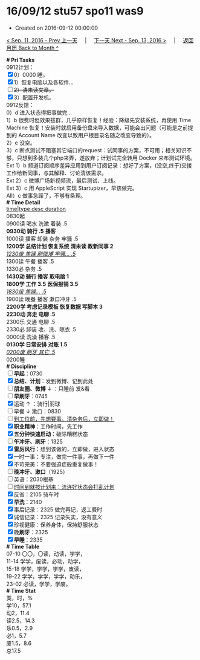 # 16/09/12 stu57 spo11 was9

- Created on 2016-09-12 00:00:00

[< Sep. 11, 2016 - Prev 上一天](_archived/lifelogs/2016/09/d11.md) &nbsp; &nbsp; | &nbsp; &nbsp; [下一天 Next - Sep. 13, 2016 >](_archived/lifelogs/2016/09/d13.md) &nbsp; &nbsp; |  &nbsp; &nbsp; [返回月历 Back to Month ^](_archived/lifelogs/2016/09/index.md)
<br/><div><b># Pri Tasks</b></div><div>0912计划：</div><div><input checked="true" type="checkbox"/>0）0000 睡。</div><div><input checked="true" type="checkbox"/>1）恢复电脑以及各软件…</div><div><s><input type="checkbox"/></s><s>2）清未读文章。</s></div><div><input checked="true" type="checkbox"/>3）配置开发机。</div><div>0912反馈：</div><div>0）d 进入状态得把事做完…</div><div>1）b 很费时但效果拔群，几乎原样恢复！经验：降级先安装系统，再使用 Time Machine 恢复！安装时就启用备份盘来导入数据，可能会出问题（可能是之前提到的 Account Name 改变以致用户根目录名随之改变导致的）。</div><div>2）e 没空。</div><div>3）c 断点测试不阻塞其它端口的request：试同事的方案，不可用；相关知识不够，只想到多装几个php来弄，遂放弃；计划试完全转用 Docker 来布测试环境。</div><div>Ext 1）b 频道订阅顺序差异应用到用户订阅记录：想好了方案，(没空,终于)交接工作给新同事，与其解释、讨论清该需求。</div><div>Ext 2）c 微博广场新视频流，最后测试、上线。</div><div>Ext 3）c 用 AppleScript 实现 Startupizer，早该做完。</div><div>All）c 做事急躁了，不够有条理。</div><div><b># Time Detail</b></div><div><u>time|type desc duration</u></div><div>0830起</div><div>0900读 喝水 洗漱 着装 .5</div><div><b>0930动 骑行 .5</b> <b>播客</b></div><div>1000读 播客 卸装 杂务 牢骚 .5</div><div><b>1200学 总结计划 恢复系统 清未读 教新同事 2</b></div><div><u><i>1230废 焦躁 刷微博 牢骚… .5</i></u></div><div>1300读 午餐 播客 .5</div><div>1330必 杂务 .5</div><div><b>1430动 骑行 播客 取电脑 1</b></div><div><b>1800学 工作 3.5</b> <b>医保报销 3.5</b></div><div><u><i>1830废 焦躁… .5</i></u></div><div>1900读 晚餐 播客 漱口冲牙 .5</div><div><b>2200学 考虑记录模板 恢复数据 写脚本 3</b></div><div><b>2230动 奔走 电聊 .5</b></div><div>2300乐 交通 电聊 .5</div><div>2330必 卸装 收、洗、晾衣 .5</div><div>0000读 洗澡 播客 .5</div><div><b>0130学 日常安排 对账 1.5</b></div><div><u><i>0200废 刷牙 其它 .5</i></u></div><div>0200睡</div><div><b># Discipline</b></div><div><b><input type="checkbox"/></b><b>早起：</b>0730</div><div><input checked="true" type="checkbox"/><b>总结、计划</b>：发到微博、记到此处</div><div><b><input type="checkbox"/></b><b>朋友圈、微博</b> ↓ ：只睡前 发&amp;看</div><div><input type="checkbox"/><b>早刷牙</b>：0745</div><div><input checked="true" type="checkbox"/>运动 ↑ ：骑行|羽球</div><div><input type="checkbox"/>早餐 ↓ 漱口：0830</div><div><input type="checkbox"/><u>到工位前，先想要事。清杂务后，立即做！</u></div><div><input checked="true" type="checkbox"/><b>职业精神</b>：工作时间，先工作</div><div><input checked="true" type="checkbox"/><b>五分钟快速启动</b>：破除糟糕状态</div><div><input type="checkbox"/><b>午冲牙、刷牙</b>：1325</div><div><input checked="true" type="checkbox"/><b>雷厉风行</b>：想到该做的，立即做，进入状态</div><div><input checked="true" type="checkbox"/>一时一事：专注，做完一件事，再做下一件</div><div><input checked="true" type="checkbox"/>不苛完美：不要强迫症般重复做事！</div><div><b><input type="checkbox"/></b><b>晚冲牙、漱口</b>（1925）</div><div><input type="checkbox"/>英语：2030根基</div><div><u><input type="checkbox"/></u><u>时间到就按计划来；流连好状态会打乱计划</u></div><div><input checked="true" type="checkbox"/>反省：2105 骑车时</div><div><input checked="true" type="checkbox"/><b>早洗</b>：2140</div><div><input checked="true" type="checkbox"/>事后记录：2325 做完再记，返工费时</div><div><input checked="true" type="checkbox"/>诚信记录：2325 记录失实，没有意义</div><div><input checked="true" type="checkbox"/>珍视健康：保养身体，保持舒服状态</div><div><input checked="true" type="checkbox"/>晚<b>刷牙</b>：2325</div><div><input checked="true" type="checkbox"/><b>早睡</b>：2335</div><div><b># Time Table</b></div><div>07-10 〇〇，〇读，动读，学学，</div><div>11-14 学学，废读，必动，动学，</div><div>15-18 学学，学学，学学，废读，</div><div>19-22 学学，学学，学学，动乐，</div><div>23-02 必读，学学，学废。</div><div><b># Time Stat</b></div><div>类，时，%</div><div>学10，57.1</div><div>动2，11.4</div><div>读2.5，14.3</div><div>乐0.5，2.9</div><div>必1，5.7</div><div>废1.5，8.6</div><div>总17.5</div>
